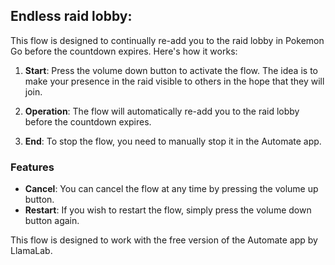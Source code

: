 ## Endless raid lobby:

This flow is designed to continually re-add you to the raid lobby in Pokemon Go before the countdown expires. Here's how it works:

1. **Start**: Press the volume down button to activate the flow. The idea is to make your presence in the raid visible to others in the hope that they will join.

2. **Operation**: The flow will automatically re-add you to the raid lobby before the countdown expires.

3. **End**: To stop the flow, you need to manually stop it in the Automate app.

### Features

- **Cancel**: You can cancel the flow at any time by pressing the volume up button.
- **Restart**: If you wish to restart the flow, simply press the volume down button again.

This flow is designed to work with the free version of the Automate app by LlamaLab.
